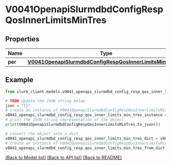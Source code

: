 # V0041OpenapiSlurmdbdConfigRespQosInnerLimitsMinTres


## Properties

Name | Type | Description | Notes
------------ | ------------- | ------------- | -------------
**per** | [**V0041OpenapiSlurmdbdConfigRespQosInnerLimitsMinTresPer**](V0041OpenapiSlurmdbdConfigRespQosInnerLimitsMinTresPer.md) |  | [optional] 

## Example

```python
from slurm_client.models.v0041_openapi_slurmdbd_config_resp_qos_inner_limits_min_tres import V0041OpenapiSlurmdbdConfigRespQosInnerLimitsMinTres

# TODO update the JSON string below
json = "{}"
# create an instance of V0041OpenapiSlurmdbdConfigRespQosInnerLimitsMinTres from a JSON string
v0041_openapi_slurmdbd_config_resp_qos_inner_limits_min_tres_instance = V0041OpenapiSlurmdbdConfigRespQosInnerLimitsMinTres.from_json(json)
# print the JSON string representation of the object
print(V0041OpenapiSlurmdbdConfigRespQosInnerLimitsMinTres.to_json())

# convert the object into a dict
v0041_openapi_slurmdbd_config_resp_qos_inner_limits_min_tres_dict = v0041_openapi_slurmdbd_config_resp_qos_inner_limits_min_tres_instance.to_dict()
# create an instance of V0041OpenapiSlurmdbdConfigRespQosInnerLimitsMinTres from a dict
v0041_openapi_slurmdbd_config_resp_qos_inner_limits_min_tres_from_dict = V0041OpenapiSlurmdbdConfigRespQosInnerLimitsMinTres.from_dict(v0041_openapi_slurmdbd_config_resp_qos_inner_limits_min_tres_dict)
```
[[Back to Model list]](../README.md#documentation-for-models) [[Back to API list]](../README.md#documentation-for-api-endpoints) [[Back to README]](../README.md)


